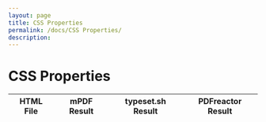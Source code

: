 ```yaml
---
layout: page
title: CSS Properties
permalink: /docs/CSS Properties/
description: 
---
```


# CSS Properties
HTML File | mPDF Result | typeset.sh Result | PDFreactor Result
------------- | ------------- | ------------- | -------------
